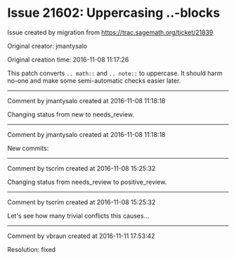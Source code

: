 # Issue 21602: Uppercasing ..-blocks

Issue created by migration from https://trac.sagemath.org/ticket/21839

Original creator: jmantysalo

Original creation time: 2016-11-08 11:17:26

This patch converts `.. math::` and `.. note::` to uppercase. It should harm no-one and make some semi-automatic checks easier later.


---

Comment by jmantysalo created at 2016-11-08 11:18:18

Changing status from new to needs_review.


---

Comment by jmantysalo created at 2016-11-08 11:18:18

New commits:


---

Comment by tscrim created at 2016-11-08 15:25:32

Changing status from needs_review to positive_review.


---

Comment by tscrim created at 2016-11-08 15:25:32

Let's see how many trivial conflicts this causes...


---

Comment by vbraun created at 2016-11-11 17:53:42

Resolution: fixed
